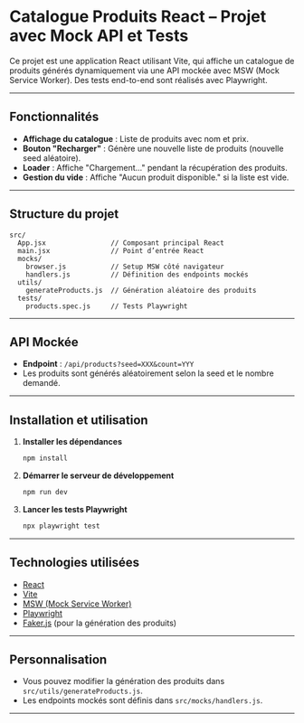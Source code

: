 # Catalogue Produits React – Projet avec Mock API et Tests

Ce projet est une application React utilisant Vite, qui affiche un catalogue de produits générés dynamiquement via une API mockée avec MSW (Mock Service Worker). Des tests end-to-end sont réalisés avec Playwright.

---

## Fonctionnalités

- **Affichage du catalogue** : Liste de produits avec nom et prix.
- **Bouton "Recharger"** : Génère une nouvelle liste de produits (nouvelle seed aléatoire).
- **Loader** : Affiche "Chargement..." pendant la récupération des produits.
- **Gestion du vide** : Affiche "Aucun produit disponible." si la liste est vide.

---

## Structure du projet

```
src/
  App.jsx                // Composant principal React
  main.jsx               // Point d’entrée React
  mocks/
    browser.js           // Setup MSW côté navigateur
    handlers.js          // Définition des endpoints mockés
  utils/
    generateProducts.js  // Génération aléatoire des produits
  tests/
    products.spec.js     // Tests Playwright
```

---

## API Mockée

- **Endpoint** : `/api/products?seed=XXX&count=YYY`
- Les produits sont générés aléatoirement selon la seed et le nombre demandé.

---

## Installation et utilisation

1. **Installer les dépendances**  
   ```bash
   npm install
   ```

2. **Démarrer le serveur de développement**  
   ```bash
   npm run dev
   ```

3. **Lancer les tests Playwright**  
   ```bash
   npx playwright test
   ```

---

## Technologies utilisées

- [React](https://react.dev/)
- [Vite](https://vitejs.dev/)
- [MSW (Mock Service Worker)](https://mswjs.io/)
- [Playwright](https://playwright.dev/)
- [Faker.js](https://fakerjs.dev/) (pour la génération des produits)

---

## Personnalisation

- Vous pouvez modifier la génération des produits dans `src/utils/generateProducts.js`.
- Les endpoints mockés sont définis dans `src/mocks/handlers.js`.

---
